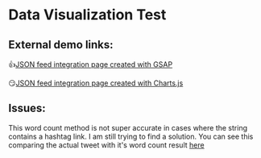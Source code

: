 # Data Visualization Test

## External demo links:
:+1:[JSON feed integration page created with GSAP](http://lenasalbum.com/mtest/charts_gsap_testingfile.html)

:smirk:[JSON feed integration page created with Charts.js](http://lenasalbum.com/mtest/chartsJson.html)

## Issues:
This word count method is not super accurate in cases where the string contains a hashtag link. I am still trying to find a solution. You can see this comparing the actual tweet with it's word count result [here](http://lenasalbum.com/mtest/charts_gsap_testingfile.html)
